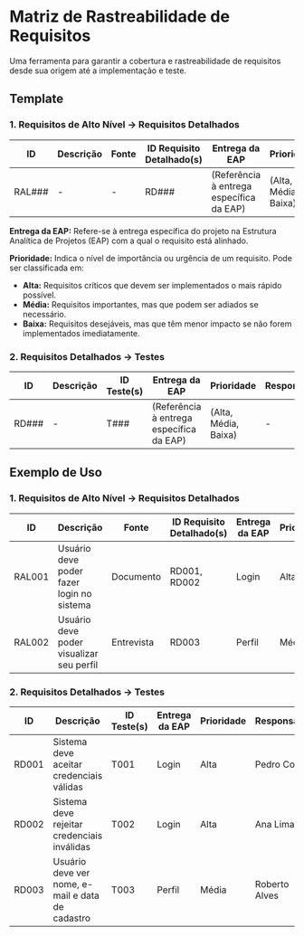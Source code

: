 # Matriz de Rastreabilidade de Requisitos

Uma ferramenta para garantir a cobertura e rastreabilidade de requisitos desde sua origem até a implementação e teste.

## Template

### 1. Requisitos de Alto Nível → Requisitos Detalhados

| ID | Descrição | Fonte | ID Requisito Detalhado(s) | Entrega da EAP | Prioridade | Responsável | Comentários |
|----|-----------|------|---------------------------|----------------|-----------|------------|------------|
| RAL### | - | - | RD### | (Referência à entrega específica da EAP) | (Alta, Média, Baixa) | - | - |

**Entrega da EAP:** Refere-se à entrega específica do projeto na Estrutura Analítica de Projetos (EAP) com a qual o requisito está alinhado. 

**Prioridade:** Indica o nível de importância ou urgência de um requisito. Pode ser classificada em:

- **Alta:** Requisitos críticos que devem ser implementados o mais rápido possível.
- **Média:** Requisitos importantes, mas que podem ser adiados se necessário.
- **Baixa:** Requisitos desejáveis, mas que têm menor impacto se não forem implementados imediatamente.

### 2. Requisitos Detalhados → Testes

| ID | Descrição | ID Teste(s) | Entrega da EAP | Prioridade | Responsável | Status | Comentários |
|----|-----------|------------|----------------|-----------|------------|-------|------------|
| RD### | - | T### | (Referência à entrega específica da EAP) | (Alta, Média, Baixa) | - | - | - |

## Exemplo de Uso

### 1. Requisitos de Alto Nível → Requisitos Detalhados

| ID | Descrição | Fonte | ID Requisito Detalhado(s) | Entrega da EAP | Prioridade | Responsável | Comentários |
|----|-----------|------|---------------------------|----------------|-----------|------------|------------|
| RAL001 | Usuário deve poder fazer login no sistema | Documento | RD001, RD002 | Login | Alta | João Silva | Login com e sem 2FA |
| RAL002 | Usuário deve poder visualizar seu perfil | Entrevista | RD003 | Perfil | Média | Maria Souza | Inclui foto e e-mail |

### 2. Requisitos Detalhados → Testes

| ID | Descrição | ID Teste(s) | Entrega da EAP | Prioridade | Responsável | Status | Comentários |
|----|-----------|------------|----------------|-----------|------------|-------|------------|
| RD001 | Sistema deve aceitar credenciais válidas | T001 | Login | Alta | Pedro Costa | Completo | - |
| RD002 | Sistema deve rejeitar credenciais inválidas | T002 | Login | Alta | Ana Lima | Em Progresso | Falha ocasional |
| RD003 | Usuário deve ver nome, e-mail e data de cadastro | T003 | Perfil | Média | Roberto Alves | Não Iniciado | - |

